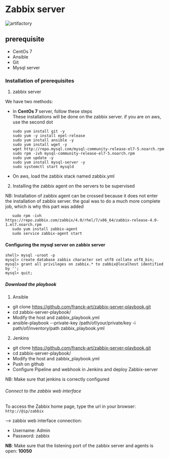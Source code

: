 # Zabbix server

![artifactory](https://www.vm-hci.info/wp-content/uploads/2017/10/banner-zabbix.jpg)

## prerequisite

* CentOs 7
* Ansible
* Git
* Mysql server

### Installation of prerequisites

1. zabbix server

We have two methods:

- In **CentOs 7** server, follow these steps  
These installations will be done on the zabbix server. 
if you are on aws, use the second dot
   
   ```
   sudo yum install git -y
   sudo yum -y install epel-release 
   sudo yum install ansible -y
   sudo yum install wget -y
   wget http://repo.mysql.com/mysql-community-release-el7-5.noarch.rpm
   sudo rpm -ivh mysql-community-release-el7-5.noarch.rpm
   sudo yum update -y
   sudo yum install mysql-server -y
   sudo systemctl start mysqld
   ```
 - On aws, load the zabbix stack named zabbix.yml
   

2. Installing the zabbix agent on the servers to be supervised

NB: Installation of zabbix agent can be crossed because it does not enter the installation of zabbix server. the goal was to do a much more complete job, which is why this part was added

```
   sudo rpm -ivh https://repo.zabbix.com/zabbix/4.0/rhel/7/x86_64/zabbix-release-4.0-1.el7.noarch.rpm
   sudo yum install zabbix-agent
   sudo service zabbix-agent start
```


#### Configuring the mysql server on zabbix server

```
shell> mysql -uroot -p 
mysql> create database zabbix character set utf8 collate utf8_bin;
mysql> grant all privileges on zabbix.* to zabbix@localhost identified by '';
mysql> quit;
```

##### Download the playbook

1. Ansible
  * git clone https://github.com/franck-art/zabbix-server-playbook.git
  * cd zabbix-server-playbook/
  * Modify the host and zabbix_playbook.yml
  * ansible-playbook --private-key /path/of/your/private/key  -i path/of/inventory/path  zabbix_playbook.yml
2. Jenkins
  * git clone https://github.com/franck-art/zabbix-server-playbook.git
  * cd zabbix-server-playbook/
  * Modify the host and zabbix_playbook.yml
  * Push on github
  * Configure Pipeline and webhook in Jenkins and deploy Zabbix-server
  
NB: Make sure that jenkins is correctly configured

###### Connect to the zabbix web interface

To access the Zabbix home page, type the url in your browser:
`http://@ip/zabbix`


--> zabbix web interface connection:
* Username: Admin
* Password: zabbix

**NB**: Make sure that the listening port of the zabbix server and agents is open: **10050**

